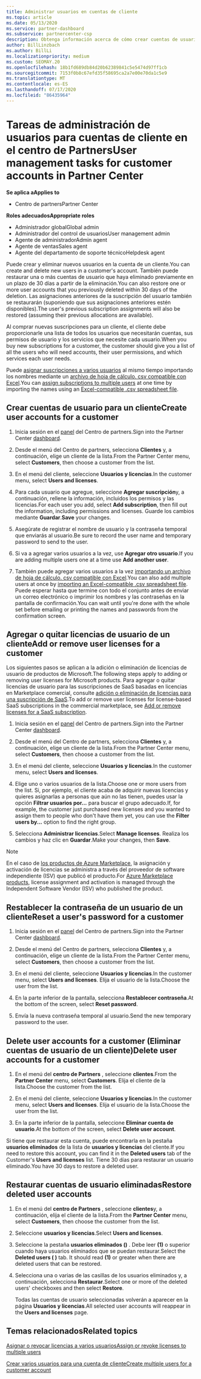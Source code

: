 ```yaml
---
title: Administrar usuarios en cuentas de cliente
ms.topic: article
ms.date: 05/13/2020
ms.service: partner-dashboard
ms.subservice: partnercenter-csp
description: Obtenga información acerca de cómo crear cuentas de usuario para un cliente, agregar o quitar licencias de usuario, restablecer contraseñas de usuario, eliminar cuentas de usuario o restaurarlas.
author: BillLinzbach
ms.author: BillLi
ms.localizationpriority: medium
ms.custom: SEOMAY.20
ms.openlocfilehash: 18b1fd689db84d20b62389841c5e5474d97ff1cb
ms.sourcegitcommit: 7153f0b8c67efd35f58695ca2a7e00e70da1c5e9
ms.translationtype: MT
ms.contentlocale: es-ES
ms.lasthandoff: 07/17/2020
ms.locfileid: "86435964"
---
```

# <a name="user-management-tasks-for-customer-accounts-in-partner-center"></a><span data-ttu-id="8f439-103">Tareas de administración de usuarios para cuentas de cliente en el centro de Partners</span><span class="sxs-lookup"><span data-stu-id="8f439-103">User management tasks for customer accounts in Partner Center</span></span>

<span data-ttu-id="8f439-104">**Se aplica a**</span><span class="sxs-lookup"><span data-stu-id="8f439-104">**Applies to**</span></span>

- <span data-ttu-id="8f439-105">Centro de partners</span><span class="sxs-lookup"><span data-stu-id="8f439-105">Partner Center</span></span>

<span data-ttu-id="8f439-106">**Roles adecuados**</span><span class="sxs-lookup"><span data-stu-id="8f439-106">**Appropriate roles**</span></span>

- <span data-ttu-id="8f439-107">Administrador global</span><span class="sxs-lookup"><span data-stu-id="8f439-107">Global admin</span></span>
- <span data-ttu-id="8f439-108">Administrador del control de usuarios</span><span class="sxs-lookup"><span data-stu-id="8f439-108">User management admin</span></span>
- <span data-ttu-id="8f439-109">Agente de administrador</span><span class="sxs-lookup"><span data-stu-id="8f439-109">Admin agent</span></span>
- <span data-ttu-id="8f439-110">Agente de ventas</span><span class="sxs-lookup"><span data-stu-id="8f439-110">Sales agent</span></span>
- <span data-ttu-id="8f439-111">Agente del departamento de soporte técnico</span><span class="sxs-lookup"><span data-stu-id="8f439-111">Helpdesk agent</span></span>

<span data-ttu-id="8f439-112">Puede crear y eliminar nuevos usuarios en la cuenta de un cliente.</span><span class="sxs-lookup"><span data-stu-id="8f439-112">You can create and delete new users in a customer's account.</span></span> <span data-ttu-id="8f439-113">También puede restaurar una o más cuentas de usuario que haya eliminado previamente en un plazo de 30 días a partir de la eliminación.</span><span class="sxs-lookup"><span data-stu-id="8f439-113">You can also restore one or more user accounts that you previously deleted within 30 days of the deletion.</span></span> <span data-ttu-id="8f439-114">Las asignaciones anteriores de la suscripción del usuario también se restaurarán (suponiendo que sus asignaciones anteriores estén disponibles).</span><span class="sxs-lookup"><span data-stu-id="8f439-114">The user's previous subscription assignments will also be restored (assuming their previous allocations are available).</span></span>

<span data-ttu-id="8f439-115">Al comprar nuevas suscripciones para un cliente, el cliente debe proporcionarle una lista de todos los usuarios que necesitarán cuentas, sus permisos de usuario y los servicios que necesite cada usuario.</span><span class="sxs-lookup"><span data-stu-id="8f439-115">When you buy new subscriptions for a customer, the customer should give you a list of all the users who will need accounts, their user permissions, and which services each user needs.</span></span>  

<span data-ttu-id="8f439-116">Puede [asignar suscripciones a varios usuarios](bulk-license-provisioning-for-multiple-users.md) al mismo tiempo importando los nombres mediante un [archivo de hoja de cálculo. csv compatible con Excel](adding-multiple-users-to-a-customer-account.md).</span><span class="sxs-lookup"><span data-stu-id="8f439-116">You can [assign subscriptions to multiple users](bulk-license-provisioning-for-multiple-users.md) at one time by importing the names using an [Excel-compatible .csv spreadsheet file](adding-multiple-users-to-a-customer-account.md).</span></span>

<a href="" id="createuseraccounts"></a>

## <a name="create-user-accounts-for-a-customer"></a><span data-ttu-id="8f439-117">Crear cuentas de usuario para un cliente</span><span class="sxs-lookup"><span data-stu-id="8f439-117">Create user accounts for a customer</span></span>

1. <span data-ttu-id="8f439-118">Inicia sesión en el [panel](https://partner.microsoft.com/dashboard) del Centro de partners.</span><span class="sxs-lookup"><span data-stu-id="8f439-118">Sign into the Partner Center [dashboard](https://partner.microsoft.com/dashboard).</span></span>

2. <span data-ttu-id="8f439-119">Desde el menú del Centro de partners, selecciona **Clientes** y, a continuación, elige un cliente de la lista.</span><span class="sxs-lookup"><span data-stu-id="8f439-119">From the Partner Center menu, select **Customers**, then choose a customer from the list.</span></span>

3. <span data-ttu-id="8f439-120">En el menú del cliente, seleccione **Usuarios y licencias**.</span><span class="sxs-lookup"><span data-stu-id="8f439-120">In the customer menu, select **Users and licenses**.</span></span>

4. <span data-ttu-id="8f439-121">Para cada usuario que agregue, seleccione **Agregar suscripción**y, a continuación, rellene la información, incluidos los permisos y las licencias.</span><span class="sxs-lookup"><span data-stu-id="8f439-121">For each user you add, select **Add subscription**, then fill out the information, including permissions and licenses.</span></span> <span data-ttu-id="8f439-122">Guarde los cambios mediante **Guardar**.</span><span class="sxs-lookup"><span data-stu-id="8f439-122">**Save** your changes.</span></span>

5. <span data-ttu-id="8f439-123">Asegúrate de registrar el nombre de usuario y la contraseña temporal que enviarás al usuario.</span><span class="sxs-lookup"><span data-stu-id="8f439-123">Be sure to record the user name and temporary password to send to the user.</span></span>

6. <span data-ttu-id="8f439-124">Si va a agregar varios usuarios a la vez, use **Agregar otro usuario**.</span><span class="sxs-lookup"><span data-stu-id="8f439-124">If you are adding multiple users one at a time use **Add another user**.</span></span>

7. <span data-ttu-id="8f439-125">También puede agregar varios usuarios a la vez [importando un archivo de hoja de cálculo. csv compatible con Excel](adding-multiple-users-to-a-customer-account.md).</span><span class="sxs-lookup"><span data-stu-id="8f439-125">You can also add multiple users at once by [importing an Excel-compatible .csv spreadsheet file](adding-multiple-users-to-a-customer-account.md).</span></span> <span data-ttu-id="8f439-126">Puede esperar hasta que termine con todo el conjunto antes de enviar un correo electrónico o imprimir los nombres y las contraseñas en la pantalla de confirmación.</span><span class="sxs-lookup"><span data-stu-id="8f439-126">You can wait until you're done with the whole set before emailing or printing the names and passwords from the confirmation screen.</span></span>

<a href="" id="userlicensing"></a>

## <a name="add-or-remove-user-licenses-for-a-customer"></a><span data-ttu-id="8f439-127">Agregar o quitar licencias de usuario de un cliente</span><span class="sxs-lookup"><span data-stu-id="8f439-127">Add or remove user licenses for a customer</span></span>

<span data-ttu-id="8f439-128">Los siguientes pasos se aplican a la adición o eliminación de licencias de usuario de productos de Microsoft.</span><span class="sxs-lookup"><span data-stu-id="8f439-128">The following steps apply to adding or removing user licenses for Microsoft products.</span></span> <span data-ttu-id="8f439-129">Para agregar o quitar licencias de usuario para las suscripciones de SaaS basadas en licencias en Marketplace comercial, consulte [adición o eliminación de licencias para una suscripción de SaaS](csp-commercial-marketplace-manage.md#add-or-remove-licenses-for-a-saas-subscription).</span><span class="sxs-lookup"><span data-stu-id="8f439-129">To add or remove user licenses for license-based SaaS subscriptions in the commercial marketplace, see [Add or remove licenses for a SaaS subscription](csp-commercial-marketplace-manage.md#add-or-remove-licenses-for-a-saas-subscription).</span></span>

1. <span data-ttu-id="8f439-130">Inicia sesión en el [panel](https://partner.microsoft.com/dashboard) del Centro de partners.</span><span class="sxs-lookup"><span data-stu-id="8f439-130">Sign into the Partner Center [dashboard](https://partner.microsoft.com/dashboard).</span></span>

2. <span data-ttu-id="8f439-131">Desde el menú del Centro de partners, selecciona **Clientes** y, a continuación, elige un cliente de la lista.</span><span class="sxs-lookup"><span data-stu-id="8f439-131">From the Partner Center menu, select **Customers**, then choose a customer from the list.</span></span>

3. <span data-ttu-id="8f439-132">En el menú del cliente, seleccione **Usuarios y licencias**.</span><span class="sxs-lookup"><span data-stu-id="8f439-132">In the customer menu, select **Users and licenses**.</span></span>

4. <span data-ttu-id="8f439-133">Elige uno o varios usuarios de la lista.</span><span class="sxs-lookup"><span data-stu-id="8f439-133">Choose one or more users from the list.</span></span> <span data-ttu-id="8f439-134">Si, por ejemplo, el cliente acaba de adquirir nuevas licencias y quieres asignarlas a personas que aún no las tienen, puedes usar la opción **Filtrar usuarios por...** para buscar el grupo adecuado.</span><span class="sxs-lookup"><span data-stu-id="8f439-134">If, for example, the customer just purchased new licenses and you wanted to assign them to people who don't have them yet, you can use the **Filter users by...** option to find the right group.</span></span>

5. <span data-ttu-id="8f439-135">Selecciona **Administrar licencias**.</span><span class="sxs-lookup"><span data-stu-id="8f439-135">Select **Manage licenses**.</span></span> <span data-ttu-id="8f439-136">Realiza los cambios y haz clic en **Guardar**.</span><span class="sxs-lookup"><span data-stu-id="8f439-136">Make your changes, then **Save**.</span></span>

> [!NOTE]
> <span data-ttu-id="8f439-137">En el caso de [los productos de Azure Marketplace](csp-commercial-marketplace-manage.md#assign-licenses-and-activate-a-subscription-on-behalf-of-a-customer), la asignación y activación de licencias se administra a través del proveedor de software independiente (ISV) que publicó el producto.</span><span class="sxs-lookup"><span data-stu-id="8f439-137">For [Azure Marketplace products](csp-commercial-marketplace-manage.md#assign-licenses-and-activate-a-subscription-on-behalf-of-a-customer), license assignment and activation is managed through the Independent Software Vendor (ISV) who published the product.</span></span>

<a href="" id="resetpassword"></a>

## <a name="reset-a-users-password-for-a-customer"></a><span data-ttu-id="8f439-138">Restablecer la contraseña de un usuario de un cliente</span><span class="sxs-lookup"><span data-stu-id="8f439-138">Reset a user's password for a customer</span></span>

1. <span data-ttu-id="8f439-139">Inicia sesión en el [panel](https://partner.microsoft.com/dashboard) del Centro de partners.</span><span class="sxs-lookup"><span data-stu-id="8f439-139">Sign into the Partner Center [dashboard](https://partner.microsoft.com/dashboard).</span></span>

2. <span data-ttu-id="8f439-140">Desde el menú del Centro de partners, selecciona **Clientes** y, a continuación, elige un cliente de la lista.</span><span class="sxs-lookup"><span data-stu-id="8f439-140">From the Partner Center menu, select **Customers**, then choose a customer from the list.</span></span>

3.  <span data-ttu-id="8f439-141">En el menú del cliente, seleccione **Usuarios y licencias**.</span><span class="sxs-lookup"><span data-stu-id="8f439-141">In the customer menu, select **Users and licenses**.</span></span> <span data-ttu-id="8f439-142">Elija el usuario de la lista.</span><span class="sxs-lookup"><span data-stu-id="8f439-142">Choose the user from the list.</span></span>

4.  <span data-ttu-id="8f439-143">En la parte inferior de la pantalla, selecciona **Restablecer contraseña**.</span><span class="sxs-lookup"><span data-stu-id="8f439-143">At the bottom of the screen, select **Reset password**.</span></span> 

5.  <span data-ttu-id="8f439-144">Envía la nueva contraseña temporal al usuario.</span><span class="sxs-lookup"><span data-stu-id="8f439-144">Send the new temporary password to the user.</span></span>

<a href="" id="deleteuseraccounts"></a>

## <a name="delete-user-accounts-for-a-customer"></a><span data-ttu-id="8f439-145">Delete user accounts for a customer (Eliminar cuentas de usuario de un cliente)</span><span class="sxs-lookup"><span data-stu-id="8f439-145">Delete user accounts for a customer</span></span>

1.  <span data-ttu-id="8f439-146">En el menú del **centro de Partners** , seleccione **clientes**.</span><span class="sxs-lookup"><span data-stu-id="8f439-146">From the **Partner Center** menu, select **Customers**.</span></span> <span data-ttu-id="8f439-147">Elija el cliente de la lista.</span><span class="sxs-lookup"><span data-stu-id="8f439-147">Choose the customer from the list.</span></span>

2.  <span data-ttu-id="8f439-148">En el menú del cliente, seleccione **Usuarios y licencias**.</span><span class="sxs-lookup"><span data-stu-id="8f439-148">In the customer menu, select **Users and licenses**.</span></span> <span data-ttu-id="8f439-149">Elija el usuario de la lista.</span><span class="sxs-lookup"><span data-stu-id="8f439-149">Choose the user from the list.</span></span>

3.  <span data-ttu-id="8f439-150">En la parte inferior de la pantalla, seleccione **Eliminar cuenta de usuario**.</span><span class="sxs-lookup"><span data-stu-id="8f439-150">At the bottom of the screen, select **Delete user account**.</span></span>

<span data-ttu-id="8f439-151">Si tiene que restaurar esta cuenta, puede encontrarla en la pestaña **usuarios eliminados** de la lista de **usuarios y licencias** del cliente.</span><span class="sxs-lookup"><span data-stu-id="8f439-151">If you need to restore this account, you can find it in the **Deleted users** tab of the Customer's **Users and licenses** list.</span></span> <span data-ttu-id="8f439-152">Tiene 30 días para restaurar un usuario eliminado.</span><span class="sxs-lookup"><span data-stu-id="8f439-152">You have 30 days to restore a deleted user.</span></span>

<a href="" id="restoreuseraccounts"></a>

## <a name="restore-deleted-user-accounts"></a><span data-ttu-id="8f439-153">Restaurar cuentas de usuario eliminadas</span><span class="sxs-lookup"><span data-stu-id="8f439-153">Restore deleted user accounts</span></span>

1.  <span data-ttu-id="8f439-154">En el menú del **centro de Partners** , seleccione **clientes**y, a continuación, elija el cliente de la lista.</span><span class="sxs-lookup"><span data-stu-id="8f439-154">From the **Partner Center** menu, select **Customers**, then choose the customer from the list.</span></span>

2.  <span data-ttu-id="8f439-155">Seleccione **usuarios y licencias**.</span><span class="sxs-lookup"><span data-stu-id="8f439-155">Select **Users and licenses**.</span></span>

3.  <span data-ttu-id="8f439-156">Seleccione la pestaña **usuarios eliminados ()** . Debe leer **(1)** o superior cuando haya usuarios eliminados que se puedan restaurar.</span><span class="sxs-lookup"><span data-stu-id="8f439-156">Select the **Deleted users ( )** tab. It should read **(1)** or greater when there are deleted users that can be restored.</span></span>

4.  <span data-ttu-id="8f439-157">Selecciona una o varias de las casillas de los usuarios eliminados y, a continuación, selecciona **Restaurar**.</span><span class="sxs-lookup"><span data-stu-id="8f439-157">Select one or more of the deleted users' checkboxes and then select **Restore**.</span></span>

    <span data-ttu-id="8f439-158">Todas las cuentas de usuario seleccionadas volverán a aparecer en la página **Usuarios y licencias**.</span><span class="sxs-lookup"><span data-stu-id="8f439-158">All selected user accounts will reappear in the **Users and licenses** page.</span></span>

## <a name="related-topics"></a><span data-ttu-id="8f439-159">Temas relacionados</span><span class="sxs-lookup"><span data-stu-id="8f439-159">Related topics</span></span>


[<span data-ttu-id="8f439-160">Asignar o revocar licencias a varios usuarios</span><span class="sxs-lookup"><span data-stu-id="8f439-160">Assign or revoke licenses to multiple users</span></span>](bulk-license-provisioning-for-multiple-users.md)

[<span data-ttu-id="8f439-161">Crear varios usuarios para una cuenta de cliente</span><span class="sxs-lookup"><span data-stu-id="8f439-161">Create multiple users for a customer account</span></span>](adding-multiple-users-to-a-customer-account.md)